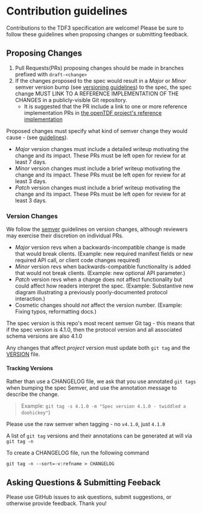 # Contribution guidelines

Contributions to the TDF3 specification are welcome! Please be sure to follow these guidelines when proposing changes or submitting feedback.

## Proposing Changes

1. Pull Requests(PRs) proposing changes should be made in branches prefixed with `draft-<change>`
2. If the changes proposed to the spec would result in a _Major_ or _Minor_ semver version bump (see [versioning guidelines](#version-changes)) to the spec, the spec change MUST LINK TO A REFERENCE IMPLEMENTATION OF THE CHANGES in a publicly-visible Git repository.
   - It is suggested that the PR include a link to one or more reference implementation PRs in [the openTDF project's reference implementation](https://github.com/opentdf)

Proposed changes must specify what kind of semver change they would cause - (see [guidelines](#version-changes)).

* _Major_ version changes must include a detailed writeup motivating the change and its impact. These PRs must be left open for review for at least 7 days.
* _Minor_ version changes must include a brief writeup motivating the change and its impact. These PRs must be left open for review for at least 3 days.
* _Patch_ version changes must include a brief writeup motivating the change and its impact. These PRs must be left open for review for at least 3 days.

### Version Changes

We follow the [semver](https://semver.org/spec/v2.0.0.html) guidelines on version changes, although reviewers may exercise their discretion on individual PRs.

* _Major_ version revs when a backwards-incompatible change is made that would break clients. (Example: new required manifest fields or new required API call, or client code changes required)
* _Minor_ version revs when backwards-compatible functionality is added that would not break clients. (Example: new optional API parameter.)
* _Patch_ version revs when a change does not affect functionality but could affect how readers interpret the spec. (Example: Substantive new diagram illustrating a previously poorly-documented protocol interaction.)
* Cosmetic changes should _not_ affect the version number. (Example: Fixing typos, reformatting docs.)

The spec version is this repo's most recent semver Git tag - this means that if the spec version is 4.1.0, then the protocol version and all associated schema versions are also 4.1.0

Any changes that affect _project_ version must update both `git tag` and the [VERSION](VERSION) file.

#### Tracking Versions
Rather than use a CHANGELOG file, we ask that you use annotated `git tags` when bumping the spec Semver, and use the annotation message to describe the change.
> Example: `git tag -s 4.1.0 -m "Spec version 4.1.0 - twiddled a doohickey"`)

Please use the raw semver when tagging - no `v4.1.0`, just `4.1.0`

A list of `git tag` versions and their annotations can be generated at will via `git tag -n`

To create a CHANGELOG file, run the following command

`git tag -n --sort=-v:refname > CHANGELOG`

## Asking Questions & Submitting Feeback

Please use GitHub issues to ask questions, submit suggestions, or otherwise provide feedback. Thank you!
